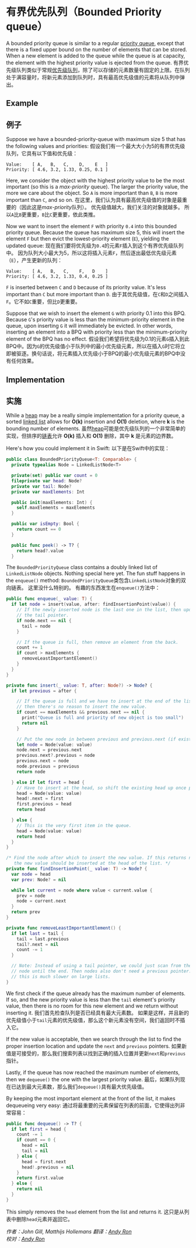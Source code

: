 # 有界优先队列（Bounded Priority queue）

A bounded priority queue is similar to a regular [priority queue](../Priority%20Queue/), except that there is a fixed upper bound on the number of elements that can be stored. When a new element is added to the queue while the queue is at capacity, the element with the highest priority value is ejected from the queue.
有界优先级队列类似于常规[优先级队列](../Priority%20Queue/)，除了可以存储的元素数量有固定的上限。在队列处于满容量时，将新元素添加到队列时，具有最高优先级值的元素将从队列中弹出。

## Example
## 例子

Suppose we have a bounded-priority-queue with maximum size 5 that has the following values and priorities:
假设我们有一个最大大小为5的有界优先级队列，它具有以下值和优先级：

```
Value:    [ A,   B,   C,    D,    E   ]
Priority: [ 4.6, 3.2, 1.33, 0.25, 0.1 ]
```

Here, we consider the object with the highest priority value to be the most important (so this is a *max-priority* queue). The larger the priority value, the more we care about the object. So `A` is more important than `B`, `B` is more important than `C`, and so on.
在这里，我们认为具有最高优先级值的对象是最重要的（因此这是*max-priority*队列）。 优先级值越大，我们关注的对象就越多。 所以`A`比`B`更重要，`B`比`C`更重要，依此类推。

Now we want to insert the element `F` with priority `0.4` into this bounded priority queue. Because the queue has maximum size 5, this will insert the element `F` but then evict the lowest-priority element (`E`), yielding the updated queue:
现在我们要将优先级为`0.4`的元素`F`插入到这个有界优先级队列中。 因为队列大小最大为5，所以这将插入元素`F`，然后逐出最低优先级元素（`E`），产生更新的队列：

```
Value:    [ A,   B,   C,    F,   D    ]
Priority: [ 4.6, 3.2, 1.33, 0.4, 0.25 ]
```

`F` is inserted between `C` and `D` because of its priority value. It's less important than `C` but more important than `D`.
由于其优先级值，在`C`和`D`之间插入`F`。它不如`C`重要，但比`D`更重要。

Suppose that we wish to insert the element `G` with priority 0.1 into this BPQ. Because `G`'s priority value is less than the minimum-priority element in the queue, upon inserting `G` it will immediately be evicted. In other words, inserting an element into a BPQ with priority less than the minimum-priority element of the BPQ has no effect.
假设我们希望将优先级为0.1的元素`G`插入到此BPQ中。因为`G`的优先级值小于队列中的最小优先级元素，所以在插入`G`时它将立即被驱逐。换句话说，将元素插入优先级小于BPQ的最小优先级元素的BPQ中没有任何效果。

## Implementation
## 实施

While a [heap](../Heap/) may be a really simple implementation for a priority queue, a sorted [linked list](../Linked%20List/) allows for **O(k)** insertion and **O(1)** deletion, where **k** is the bounding number of elements.
虽然[heap](../Heap/)可能是优先级队列的一个非常简单的实现，但排序的[链表](../Linked%20List/)允许 **O(k)** 插入和 **O(1)** 删除，其中 **k** 是元素的边界数。

Here's how you could implement it in Swift:
以下是在Swift中的实现：

```swift
public class BoundedPriorityQueue<T: Comparable> {
  private typealias Node = LinkedListNode<T>

  private(set) public var count = 0
  fileprivate var head: Node?
  private var tail: Node?
  private var maxElements: Int

  public init(maxElements: Int) {
    self.maxElements = maxElements
  }

  public var isEmpty: Bool {
    return count == 0
  }

  public func peek() -> T? {
    return head?.value
  }
```

The `BoundedPriorityQueue` class contains a doubly linked list of `LinkedListNode` objects. Nothing special here yet. The fun stuff happens in the `enqueue()` method:
`BoundedPriorityQueue`类包含`LinkedListNode`对象的双向链表。 这里没什么特别的。 有趣的东西发生在`enqueue()`方法中：

```swift
public func enqueue(_ value: T) {
  if let node = insert(value, after: findInsertionPoint(value)) {
    // If the newly inserted node is the last one in the list, then update
    // the tail pointer.
    if node.next == nil {
      tail = node
    }

    // If the queue is full, then remove an element from the back.
    count += 1
    if count > maxElements {
      removeLeastImportantElement()
    }
  }
}

private func insert(_ value: T, after: Node?) -> Node? {
  if let previous = after {

    // If the queue is full and we have to insert at the end of the list,
    // then there's no reason to insert the new value.
    if count == maxElements && previous.next == nil {
      print("Queue is full and priority of new object is too small")
      return nil
    }

    // Put the new node in between previous and previous.next (if exists).
    let node = Node(value: value)
    node.next = previous.next
    previous.next?.previous = node
    previous.next = node
    node.previous = previous
    return node

  } else if let first = head {
    // Have to insert at the head, so shift the existing head up once place.
    head = Node(value: value)
    head!.next = first
    first.previous = head
    return head

  } else {
    // This is the very first item in the queue.
    head = Node(value: value)
    return head
  }
}

/* Find the node after which to insert the new value. If this returns nil,
   the new value should be inserted at the head of the list. */
private func findInsertionPoint(_ value: T) -> Node? {
  var node = head
  var prev: Node? = nil

  while let current = node where value < current.value {
    prev = node
    node = current.next
  }
  return prev
}

private func removeLeastImportantElement() {
  if let last = tail {
    tail = last.previous
    tail?.next = nil
    count -= 1
  }

  // Note: Instead of using a tail pointer, we could just scan from the new
  // node until the end. Then nodes also don't need a previous pointer. But
  // this is much slower on large lists.
}
```

We first check if the queue already has the maximum number of elements. If so, and the new priority value is less than the `tail` element's priority value, then there is no room for this new element and we return without inserting it.
我们首先检查队列是否已经具有最大元素数。 如果是这样，并且新的优先级值小于`tail`元素的优先级值，那么这个新元素没有空间，我们返回时不插入它。

If the new value is acceptable, then we search through the list to find the proper insertion location and update the `next` and `previous` pointers.
如果新值是可接受的，那么我们搜索列表以找到正确的插入位置并更新`next`和`previous`指针。

Lastly, if the queue has now reached the maximum number of elements, then we `dequeue()` the one with the largest priority value.
最后，如果队列现在已达到最大元素数，那么我们`dequeue()`具有最大优先级值。

By keeping the most important element at the front of the list, it makes dequeueing very easy:
通过将最重要的元素保留在列表的前面，它使得出列非常容易：

```swift
public func dequeue() -> T? {
  if let first = head {
    count -= 1
    if count == 0 {
      head = nil
      tail = nil
    } else {
      head = first.next
      head!.previous = nil
    }
    return first.value
  } else {
    return nil
  }
}
```

This simply removes the `head` element from the list and returns it.
这只是从列表中删除`head`元素并返回它。



*作者：John Gill, Matthijs Hollemans*
*翻译：[Andy Ron](https://github.com/andyRon)*  
*校对：[Andy Ron](https://github.com/andyRon)*  
